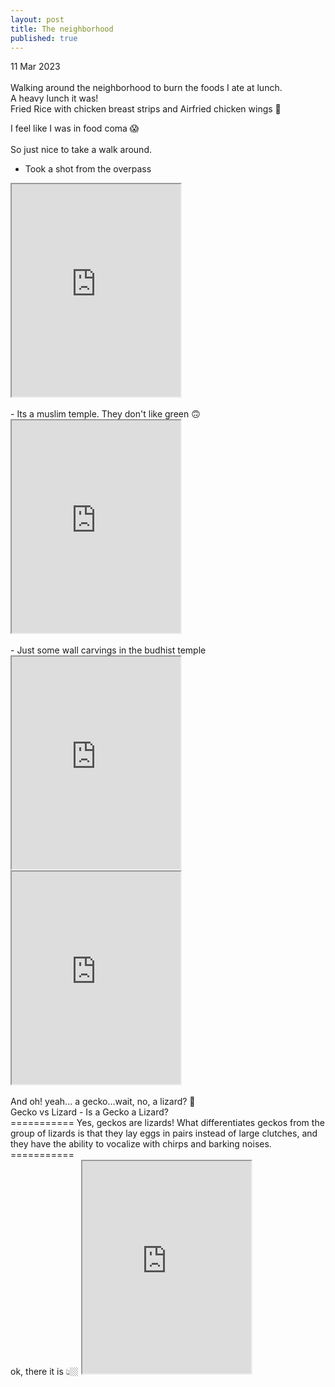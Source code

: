 ```yaml
---
layout: post
title: The neighborhood
published: true
---
```

11 Mar 2023
<br>
<br>
Walking around the neighborhood to burn the foods I ate at lunch.
<br>
A heavy lunch it was!
<br>
Fried Rice with chicken breast strips and Airfried chicken wings 🐔
<br>
<!--more-->
I feel like I was in food coma 😱
<br>
<br>
So just nice to take a walk around. 
<br>
- Took a shot from the overpass 
<iframe src="https://drive.google.com/file/d/1RlQvwOd18y_Z96kdk-HJ0JyoPFFzeMpV/preview" width="270" height="340" allow="autoplay"></iframe>
<br>
<br>
- Its a muslim temple. They don't like green 🙃
<iframe src="https://drive.google.com/file/d/1Ro-2Ci3P3_pHSW9V2tM5V0ukKBywz-Vb/preview" width="270" height="340" allow="autoplay"></iframe>
<br>
<br>
- Just some wall carvings in the budhist temple 
<iframe src="https://drive.google.com/file/d/1d_5_mDjaBgog2RwSgY68bIbM34upA7V0/preview" width="270" height="340" allow="autoplay"></iframe>
<iframe src="https://drive.google.com/file/d/1aXhZf_6H2YPd1OFiirvk2quQVmgZTPxe/preview" width="270" height="340" allow="autoplay"></iframe>
<br>
<br>
And oh! yeah... a gecko...wait, no, a lizard? 🤔
<br>
Gecko vs Lizard - Is a Gecko a Lizard? 
<br>
===========
Yes, geckos are lizards! What differentiates geckos from the group of lizards is that they lay eggs in pairs instead of large clutches, and they have the ability to vocalize with chirps and barking noises.
===========
<br>
ok, there it is 👆🏼
<iframe src="https://drive.google.com/file/d/1BrqxmygqQ44BT2BGxcktvpOVzqZeWcM1/preview" width="270" height="340" allow="autoplay"></iframe>


